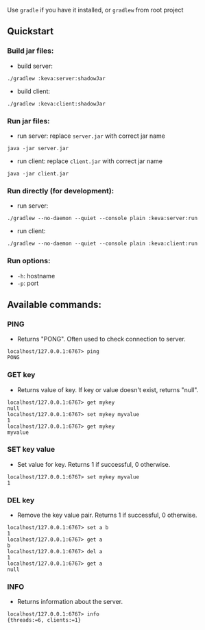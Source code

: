 Use `gradle` if you have it installed, or `gradlew` from root project
## Quickstart
### Build jar files:
- build server:
```
./gradlew :keva:server:shadowJar
```
- build client:
```
./gradlew :keva:client:shadowJar
```

### Run jar files:
- run server: replace `server.jar` with correct jar name
```
java -jar server.jar

```
- run client: replace `client.jar` with correct jar name
```
java -jar client.jar
```

### Run directly (for development):
- run server:
```
./gradlew --no-daemon --quiet --console plain :keva:server:run
```
- run client:
```
./gradlew --no-daemon --quiet --console plain :keva:client:run
```

### Run options:
- ```-h```: hostname
- ```-p```: port

## Available commands:
### PING
- Returns "PONG". Often used to check connection to server.
```
localhost/127.0.0.1:6767> ping
PONG
```
### GET key 
- Returns value of key. If key or value doesn't exist, returns "null". 
```
localhost/127.0.0.1:6767> get mykey
null
localhost/127.0.0.1:6767> set mykey myvalue
1
localhost/127.0.0.1:6767> get mykey
myvalue
```
### SET key value
- Set value for key. Returns 1 if successful, 0 otherwise.
```
localhost/127.0.0.1:6767> set mykey myvalue
1
```
### DEL key
- Remove the key value pair. Returns 1 if successful, 0 otherwise.
```
localhost/127.0.0.1:6767> set a b
1
localhost/127.0.0.1:6767> get a
b
localhost/127.0.0.1:6767> del a
1
localhost/127.0.0.1:6767> get a
null
```
### INFO
- Returns information about the server.
```
localhost/127.0.0.1:6767> info
{threads:=6, clients:=1}
```
